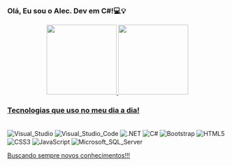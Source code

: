 ### Olá, Eu sou o Alec. Dev em C#!💻💡

<div align="center">
  <a href="https://github.com/Alec-Alexandre-Gracelli">
  <img height="160em" src="https://github-readme-stats.vercel.app/api?username=Alec-Alexandre-Gracelli&show_icons=true&theme=dark"/>
  <img height="160em" src="https://github-readme-stats.vercel.app/api/top-langs/?username=Alec-Alexandre-Gracelli&layout=compact&theme=dark"/>
</div>
  
### Tecnologias que uso no meu dia a dia!

<div style="display: inline-block"><br/>
<img align="center" alt="Visual_Studio" 
src="https://img.shields.io/badge/Visual_Studio-5C2D91?style=for-the-badge&logo=visual%20studio&logoColor=white">
<img align="center" alt="Visual_Studio_Code" 
src="https://img.shields.io/badge/Visual_Studio_Code-0078D4?style=for-the-badge&logo=visual%20studio%20code&logoColor=white">
<img align="center" alt=".NET" 
src="https://img.shields.io/badge/.NET-5C2D91?style=for-the-badge&logo=.net&logoColor=white">
<img align="center" alt="C#" 
src="https://img.shields.io/badge/C%23-239120?style=for-the-badge&logo=c-sharp&logoColor=white">
<img align="center" alt="Bootstrap" 
src="https://img.shields.io/badge/Bootstrap-563D7C?style=for-the-badge&logo=bootstrap&logoColor=white">
<img align="center" alt="HTML5" 
src="https://img.shields.io/badge/HTML5-E34F26?style=for-the-badge&logo=html5&logoColor=white">
<img align="center" alt="CSS3" 
src="https://img.shields.io/badge/CSS3-1572B6?style=for-the-badge&logo=css3&logoColor=white">
<img align="center" alt="JavaScript" 
src="https://img.shields.io/badge/JavaScript-F7DF1E?style=for-the-badge&logo=javascript&logoColor=black">
<img align="center" alt="Microsoft_SQL_Server" 
src="https://img.shields.io/badge/Microsoft_SQL_Server-CC2927?style=for-the-badge&logo=microsoft-sql-server&logoColor=white">
</div><br/>
  
Buscando sempre novos conhecimentos!!!
